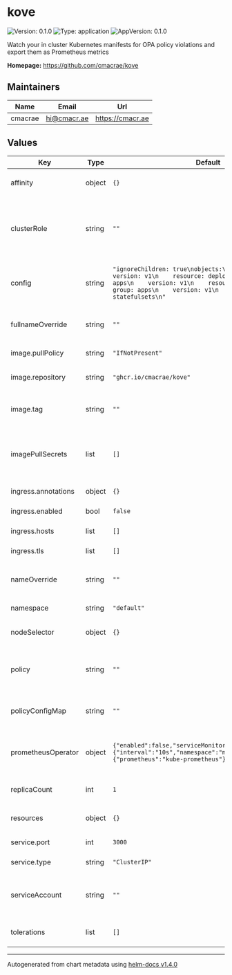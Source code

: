 # kove

![Version: 0.1.0](https://img.shields.io/badge/Version-0.1.0-informational?style=flat-square) ![Type: application](https://img.shields.io/badge/Type-application-informational?style=flat-square) ![AppVersion: 0.1.0](https://img.shields.io/badge/AppVersion-0.1.0-informational?style=flat-square)

Watch your in cluster Kubernetes manifests for OPA policy violations and export them as Prometheus metrics

**Homepage:** <https://github.com/cmacrae/kove>

## Maintainers

| Name | Email | Url |
| ---- | ------ | --- |
| cmacrae | hi@cmacr.ae | https://cmacr.ae |

## Values

| Key | Type | Default | Description |
|-----|------|---------|-------------|
| affinity | object | `{}` | Affinity configuration for the Deployment |
| clusterRole | string | `""` | ClusterRole to bind the ServiceAccount to use for the Deployment. If none is set, 'view' will be used |
| config | string | `"ignoreChildren: true\nobjects:\n  - group: apps\n    version: v1\n    resource: deployments\n  - group: apps\n    version: v1\n    resource: daemonsets\n  - group: apps\n    version: v1\n    resource: statefulsets\n"` | Application configuration. See [the project README](https://github.com/cmacrae/kove/tree/master#config) for more info |
| fullnameOverride | string | `""` | Overrides the full name for resources created by this chart |
| image.pullPolicy | string | `"IfNotPresent"` | Container image pull policy |
| image.repository | string | `"ghcr.io/cmacrae/kove"` | Container image to use for the deployment |
| image.tag | string | `""` | Container image tag. If empty, defaults to `.Chart.AppVersion` |
| imagePullSecrets | list | `[]` | If authentication is required for pulling the image from the registry, it can be provided here |
| ingress.annotations | object | `{}` | Annotations for the Ingress |
| ingress.enabled | bool | `false` | Whether to create an Ingress object |
| ingress.hosts | list | `[]` | Host entries for the Ingress |
| ingress.tls | list | `[]` | TLS configuration for the Ingress |
| nameOverride | string | `""` | Overrides the short name for resources created by this chart |
| namespace | string | `"default"` | Namespace to deploy to |
| nodeSelector | object | `{}` | NodeSelector configuration for the Deployment |
| policy | string | `""` | Rego policy to evaluate objects against. See [the project README](https://github.com/cmacrae/kove/tree/master#policy) for more info |
| policyConfigMap | string | `""` | Override the ConfigMap containing the Rego policies |
| prometheusOperator | object | `{"enabled":false,"serviceMonitor":{"interval":"10s","namespace":"monitoring","selector":{"prometheus":"kube-prometheus"}}}` | Configures a Prometheus Operator ServiceMonitor object |
| replicaCount | int | `1` | Number of replicas for the deployment |
| resources | object | `{}` | Configuration for the Deployment resources |
| service.port | int | `3000` | Configures the Service port |
| service.type | string | `"ClusterIP"` | Configures the Service type |
| serviceAccount | string | `""` | ServiceAccount to use for the Deployment. If none is set, one will be created |
| tolerations | list | `[]` | Toleration configuration for the Deployment |

----------------------------------------------
Autogenerated from chart metadata using [helm-docs v1.4.0](https://github.com/norwoodj/helm-docs/releases/v1.4.0)
